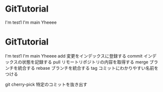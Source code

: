 # GitTutorial

I'm test1
I'm main Yheeee
# GitTutorial

I'm test1
I'm main Yheeee
add 変更をインデックスに登録する
commit インデックスの状態を記録する
pull リモートリポジトリの内容を取得する
merge ブランチを統合する
rebase ブランチを統合する
tag コミットにわかりやすい名前をつける

git cherry-pick 特定のコミットを抜き出す